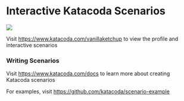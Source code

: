 # Interactive Katacoda Scenarios

[![](http://shields.katacoda.com/katacoda/vanillaketchup/count.svg)](https://www.katacoda.com/vanillaketchup "Get your profile on Katacoda.com")

Visit https://www.katacoda.com/vanillaketchup to view the profile and interactive scenarios

### Writing Scenarios
Visit https://www.katacoda.com/docs to learn more about creating Katacoda scenarios

For examples, visit https://github.com/katacoda/scenario-example
